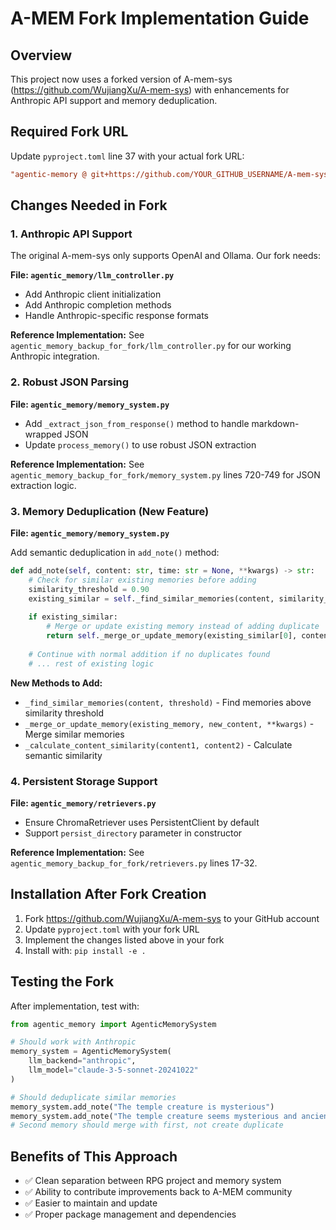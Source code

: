 # A-MEM Fork Implementation Guide

## Overview
This project now uses a forked version of A-mem-sys (https://github.com/WujiangXu/A-mem-sys) with enhancements for Anthropic API support and memory deduplication.

## Required Fork URL
Update `pyproject.toml` line 37 with your actual fork URL:
```toml
"agentic-memory @ git+https://github.com/YOUR_GITHUB_USERNAME/A-mem-sys.git",
```

## Changes Needed in Fork

### 1. Anthropic API Support
The original A-mem-sys only supports OpenAI and Ollama. Our fork needs:

**File: `agentic_memory/llm_controller.py`**
- Add Anthropic client initialization
- Add Anthropic completion methods
- Handle Anthropic-specific response formats

**Reference Implementation:**
See `agentic_memory_backup_for_fork/llm_controller.py` for our working Anthropic integration.

### 2. Robust JSON Parsing
**File: `agentic_memory/memory_system.py`**
- Add `_extract_json_from_response()` method to handle markdown-wrapped JSON
- Update `process_memory()` to use robust JSON extraction

**Reference Implementation:**
See `agentic_memory_backup_for_fork/memory_system.py` lines 720-749 for JSON extraction logic.

### 3. Memory Deduplication (New Feature)
**File: `agentic_memory/memory_system.py`**

Add semantic deduplication in `add_note()` method:
```python
def add_note(self, content: str, time: str = None, **kwargs) -> str:
    # Check for similar existing memories before adding
    similarity_threshold = 0.90
    existing_similar = self._find_similar_memories(content, similarity_threshold)
    
    if existing_similar:
        # Merge or update existing memory instead of adding duplicate
        return self._merge_or_update_memory(existing_similar[0], content, **kwargs)
    
    # Continue with normal addition if no duplicates found
    # ... rest of existing logic
```

**New Methods to Add:**
- `_find_similar_memories(content, threshold)` - Find memories above similarity threshold
- `_merge_or_update_memory(existing_memory, new_content, **kwargs)` - Merge similar memories
- `_calculate_content_similarity(content1, content2)` - Calculate semantic similarity

### 4. Persistent Storage Support
**File: `agentic_memory/retrievers.py`**
- Ensure ChromaRetriever uses PersistentClient by default
- Support `persist_directory` parameter in constructor

**Reference Implementation:**
See `agentic_memory_backup_for_fork/retrievers.py` lines 17-32.

## Installation After Fork Creation
1. Fork https://github.com/WujiangXu/A-mem-sys to your GitHub account
2. Update `pyproject.toml` with your fork URL
3. Implement the changes listed above in your fork
4. Install with: `pip install -e .`

## Testing the Fork
After implementation, test with:
```python
from agentic_memory import AgenticMemorySystem

# Should work with Anthropic
memory_system = AgenticMemorySystem(
    llm_backend="anthropic",
    llm_model="claude-3-5-sonnet-20241022"
)

# Should deduplicate similar memories
memory_system.add_note("The temple creature is mysterious")
memory_system.add_note("The temple creature seems mysterious and ancient")
# Second memory should merge with first, not create duplicate
```

## Benefits of This Approach
- ✅ Clean separation between RPG project and memory system
- ✅ Ability to contribute improvements back to A-MEM community
- ✅ Easier to maintain and update
- ✅ Proper package management and dependencies
